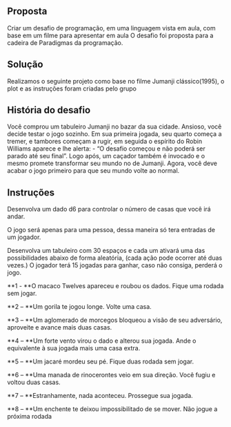 ## Proposta

Criar um desafio de programação, em uma linguagem vista em aula, com base em um filme para apresentar em aula
O desafio foi proposta para a cadeira de  Paradigmas da programação.

## Solução

Realizamos o seguinte projeto como base no filme Jumanji clássico(1995), o plot e as instruções foram criadas pelo grupo

## História do desafio

Você comprou um tabuleiro Jumanji no bazar da sua cidade. Ansioso, você decide testar o jogo sozinho.
Em sua primeira jogada, seu quarto começa a tremer, e  tambores começam a rugir, em seguida o espírito do Robin Williams aparece e lhe alerta: - “O desafio começou e não poderá ser parado até seu final”. Logo após, um caçador também é invocado e o mesmo promete transformar seu mundo no de Jumanji.
Agora, você deve acabar o jogo primeiro para que seu mundo volte ao normal.

## Instruções

Desenvolva um dado d6 para controlar o número de casas que você irá andar.

O jogo será apenas para uma pessoa, dessa maneira só tera entradas de um jogador.

Desenvolva um tabuleiro com 30 espaços e cada um ativará uma das possibilidades abaixo de forma aleatória, (cada ação pode ocorrer até duas vezes.) O jogador terá 15 jogadas para ganhar, caso não consiga, perderá o jogo.

**1 - **O macaco Twelves apareceu e roubou os dados. Fique uma rodada sem jogar.

**2 – **Um gorila te jogou longe. Volte uma casa.

**3 – **Um aglomerado de morcegos bloqueou a visão de seu adversário, aproveite e avance mais duas casas.

**4 – **Um forte vento virou o dado e alterou sua jogada.  Ande o equivalente à sua jogada mais uma casa extra.

**5 – **Um jacaré mordeu seu pé. Fique duas rodada sem jogar.

**6 – **Uma manada de rinocerontes veio em sua direção. Você fugiu e voltou duas casas.

**7 – **Estranhamente, nada aconteceu. Prossegue sua jogada.

**8 – **Um enchente te deixou impossibilitado de se mover. Não jogue a próxima rodada
